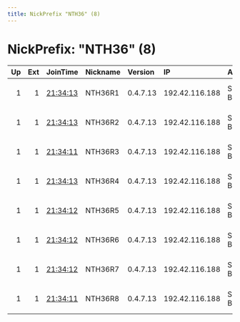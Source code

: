 ```yaml
---
title: NickPrefix "NTH36" (8)
---
```


# NickPrefix: "NTH36" (8)

|   Up |   Ext | JoinTime                                                                                              | Nickname   | Version   | IP             | AS        | CC   |   ORp |   Dirp | OS   | Contact                            |   eFamMembers |
|-----:|------:|:------------------------------------------------------------------------------------------------------|:-----------|:----------|:---------------|:----------|:-----|------:|-------:|:-----|:-----------------------------------|--------------:|
|    1 |     1 | [21:34:13](https://nusenu.github.io/OrNetStats/w/relay/7D9221E99110ED3A1A7E0086D68F920EF1D1DB8C.html) | NTH36R1    | 0.4.7.13  | 192.42.116.188 | SURF B.V. | nl   |  9000 |      0 | BSD  | email:mail nothingtohide.nl url:no |           202 |
|    1 |     1 | [21:34:13](https://nusenu.github.io/OrNetStats/w/relay/B4B883CD0DBD5E7B6D07AFC6941474EEC37A862B.html) | NTH36R2    | 0.4.7.13  | 192.42.116.188 | SURF B.V. | nl   |  9001 |      0 | BSD  | email:mail nothingtohide.nl url:no |           202 |
|    1 |     1 | [21:34:11](https://nusenu.github.io/OrNetStats/w/relay/790DC421467BC8F48C9B7E97D693DCB34FABEF2F.html) | NTH36R3    | 0.4.7.13  | 192.42.116.188 | SURF B.V. | nl   |  9002 |      0 | BSD  | email:mail nothingtohide.nl url:no |           202 |
|    1 |     1 | [21:34:13](https://nusenu.github.io/OrNetStats/w/relay/4EEDEBDD214BF6E7618ED459673DD2A27375AB19.html) | NTH36R4    | 0.4.7.13  | 192.42.116.188 | SURF B.V. | nl   |  9003 |      0 | BSD  | email:mail nothingtohide.nl url:no |           202 |
|    1 |     1 | [21:34:12](https://nusenu.github.io/OrNetStats/w/relay/52E78985D513594EA087D1B2AE280CCF7B954EBB.html) | NTH36R5    | 0.4.7.13  | 192.42.116.188 | SURF B.V. | nl   |  9004 |      0 | BSD  | email:mail nothingtohide.nl url:no |           202 |
|    1 |     1 | [21:34:12](https://nusenu.github.io/OrNetStats/w/relay/2F6CDB4045BAA50645093D3CD29C3055D49F77A2.html) | NTH36R6    | 0.4.7.13  | 192.42.116.188 | SURF B.V. | nl   |  9005 |      0 | BSD  | email:mail nothingtohide.nl url:no |           202 |
|    1 |     1 | [21:34:12](https://nusenu.github.io/OrNetStats/w/relay/45B06605BD7AB37BFE0452767706B98559517526.html) | NTH36R7    | 0.4.7.13  | 192.42.116.188 | SURF B.V. | nl   |  9006 |      0 | BSD  | email:mail nothingtohide.nl url:no |           202 |
|    1 |     1 | [21:34:11](https://nusenu.github.io/OrNetStats/w/relay/EE230A2B08246D434457DE3D44D2BDA735E4D2F2.html) | NTH36R8    | 0.4.7.13  | 192.42.116.188 | SURF B.V. | nl   |  9007 |      0 | BSD  | email:mail nothingtohide.nl url:no |           202 |
